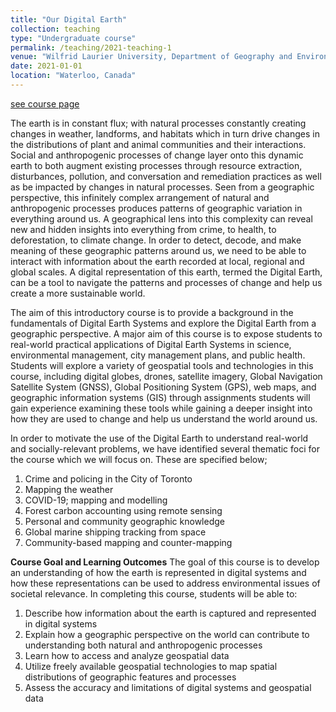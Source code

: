 ```yaml
---
title: "Our Digital Earth"
collection: teaching
type: "Undergraduate course"
permalink: /teaching/2021-teaching-1
venue: "Wilfrid Laurier University, Department of Geography and Environmental Studies"
date: 2021-01-01
location: "Waterloo, Canada"
---
```

[see course page](https://colinr23.github.io/GESC151/)

The earth is in constant flux; with natural processes constantly creating changes in weather, landforms, and habitats which in turn drive changes in the distributions of plant and animal communities and their interactions. Social and anthropogenic processes of change layer onto this dynamic earth to both augment existing processes through resource extraction, disturbances, pollution, and conversation and remediation practices as well as be impacted by changes in natural processes. Seen from a geographic perspective, this infinitely complex arrangement of natural and anthropogenic processes produces patterns of geographic variation in everything around us. A geographical lens into this complexity can reveal new and hidden insights into everything from crime, to health, to deforestation, to climate change. In order to detect, decode, and make meaning of these geographic patterns around us, we need to be able to interact with information about the earth recorded at local, regional and global scales. A digital representation of this earth, termed the Digital Earth, can be a tool to navigate the patterns and processes of change and help us create a more sustainable world. 

The aim of this introductory course is to provide a background in the fundamentals of Digital Earth Systems and explore the Digital Earth from a geographic perspective. A major aim of this course is to expose students to real-world practical applications of Digital Earth Systems in science, environmental management, city management plans, and public health. Students will explore a variety of geospatial tools and technologies in this course, including digital globes, drones, satellite imagery, Global Navigation Satellite System (GNSS), Global Positioning System (GPS), web maps, and geographic information systems (GIS)  through assignments students will gain experience examining these tools while gaining a deeper insight into how they are used to change and help us understand the world around us.   

In order to motivate the use of the Digital Earth to understand real-world and socially-relevant problems, we have identified several thematic foci for the course which we will focus on. These are specified below;
1.	Crime and policing in the City of Toronto
2.	Mapping the weather
3.	COVID-19; mapping and modelling
4.	Forest carbon accounting using remote sensing
5.	Personal and community geographic knowledge
6.	Global marine shipping tracking from space
7.	Community-based mapping and counter-mapping


**Course Goal and Learning Outcomes**
The goal of this course is to develop an understanding of how the earth is represented in digital systems and how these representations can be used to address environmental issues of societal relevance. In completing this course, students will be able to:

1.	Describe how information about the earth is captured and represented in digital systems
2.	Explain how a geographic perspective on the world can contribute to understanding both natural and anthropogenic processes
3.	Learn how to access and analyze geospatial data
4.	Utilize freely available geospatial technologies to map spatial distributions of geographic features and processes
5.	Assess the accuracy and limitations of digital systems and geospatial data

